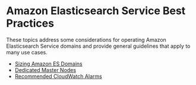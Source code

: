 # Amazon Elasticsearch Service Best Practices<a name="aes-bp"></a>

These topics address some considerations for operating Amazon Elasticsearch Service domains and provide general guidelines that apply to many use cases\.


+ [Sizing Amazon ES Domains](sizing-domains.md)
+ [Dedicated Master Nodes](es-managedomains-dedicatedmasternodes.md)
+ [Recommended CloudWatch Alarms](cloudwatch-alarms.md)